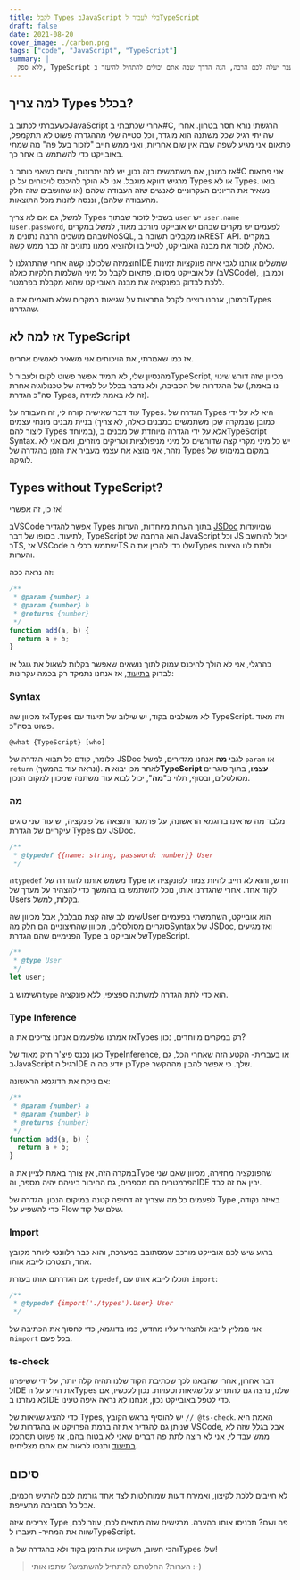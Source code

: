 ```yaml
---
title: לקבל Types בJavaScript בלי לעבור לTypeScript
draft: false
date: 2021-08-20
cover_image: ./carbon.png
tags: ["code", "JavaScript", "TypeScript"]
summary: |
  ללא ספק, TypeScript נהיה נפוץ יותר ויותר. אם אתם מהמתנגדים, או שפשוט המעבר יעלה לכם הרבה, הנה הדרך שבה אתם יכולים להתחיל להיעזר בTypes בלי לגעת באף הגדרה של הפרויקט שלכם!
---
```


## למה צריך Types בכלל?

כשעברתי לכתוב בJavaScript אחרי שכתבתי ב#C, הרגשתי נורא חסר בטחון. אחרי שהייתי רגיל שכל משתנה הוא מוגדר, וכל סטייה שלי מההגדרה פשוט לא תתקמפל, פתאום אני מגיע לשפה שבה אין שום אחריות, ואני ממש חייב "לזכור בעל פה" מה שמתי באובייקט כדי להשתמש בו אחר כך.

אז כמובן, אם משתמשים בזה נכון, יש לזה יתרונות, והיום כשאני כותב ב#C אני פתאום מרגיש דווקא מוגבל. אני לא הולך להיכנס לויכוחים על כן Types או לא Types. בואו נשאיר את הדיונים העקרוניים לאנשים שזה העבודה שלהם (או שחושבים שזה חלק מהעבודה שלהם), וננסה להנות מכל התוצאות.

למשל, גם אם לא צריך Types בשביל לזכור שבתוך `user` יש `user.name` ו`user.password`, לפעמים יש מקרים שבהם יש אובייקט מורכב מאוד, למשל במקרים שבהם מושכים הרבה נתונים מNoSQL, או מקבלים תשובה בREST API. במקרים כאלה, לזכור את מבנה האובייקט, לטייל בו ולהוציא ממנו נתונים זה כבר ממש קשה.

חוצמיזה שלכולנו קשה אחרי שהתרגלנו לIDE שמשלים אותנו לגבי איזה פונקציות זמינות על אובייקט מסוים, פתאום לקבל כל מיני השלמות חלקיות כאלה (בVSCode), וכמובן, ללכת לבדוק בפונקציה את מבנה האובייקט שהוא מקבלת בפרמטר.

וכמובן, אנחנו רוצים לקבל התראות על שגיאות במקרים שלא תואמים את הTypes שהגדרנו.

## אז למה לא TypeScript

אז כמו שאמרתי, את הויכוחים אני משאיר לאנשים אחרים.

מהנסיון שלי, לא תמיד אפשר פשוט לקום ולעבור לTypeScript, מכיוון שזה דורש שינוי של ההגדרות של הסביבה, ולא נדבר בכלל על למידה של טכנולוגיה אחרת (נו באמת, סה"כ הגדרת Types, זה לא באמת למידה).

עוד דבר שאישית קורה לי, זה העבודה על Types. הגדרה של Types היא לא על ידי בניית מבנים מונחי עצמים (כמובן שבמקרה שכן משתמשים במבנים כאלה, לא צריך ליצור להם Types במיוחד), אלא על ידי הגדרה מיוחדת של מבנים בTypeScript Syntax. יש כל מיני מקרי קצה שדורשים כל מיני מניפולציות וטריקים מוזרים, ואם אני לא נזהר, אני מוצא את עצמי מעביר את הזמן בהגדרה של Types במקום במימוש של לוגיקה.

## Types without TypeScript?

אז כן, זה אפשרי!

בVSCode אפשר להגדיר Types בתוך הערות מיוחדות, הערות [JSDoc](https://jsdoc.app/) שמיועדות לתיעוד. בסופו של דבר, TypeScript הוא הרחבה של JavaScript וכל JS יכול להיחשב כTS, אז VSCode ישתמש בכלי הTS שלו כדי להבין את הTypes ולתת לנו הצעות והערות.

זה נראה ככה:

```javascript
/**
 * @param {number} a
 * @param {number} b
 * @returns {number}
 */
function add(a, b) {
  return a + b;
}
```

כהרגלי, אני לא הולך להיכנס עמוק לתוך נושאים שאפשר בקלות לשאול את גוגל או לבדוק [בתיעוד](https://www.typescriptlang.org/docs/handbook/jsdoc-supported-types.html), אז אנחנו נתמקד רק בכמה עקרונות:

### Syntax

אז מכיוון שהTypes לא משולבים בקוד, יש שילוב של תיעוד עם TypeScript. וזה מאוד פשוט בסה"כ.

```javascript
@what {TypeScript} [who]
```

כלומר, קודם כל תבוא הגדרה של JSDoc לגבי **מה** אנחנו מגדירים, למשל `param` או `return` (ונראה עוד בהמשך). לאחר מכן יבוא **הTypeScript עצמו**, בתוך סוגריים מסולסלים, ובסוף, תלוי ב"**מה**", יכול לבוא עוד משתנה שמכוון למקום הנכון.

### מה

מלבד מה שראינו בדוגמא הראשונה, על פרמטר ותוצאה של פונקציה, יש עוד שני סוגים עיקריים של הגדרת Types עם JSDoc.

```javascript
/**
 * @typedef {{name: string, password: number}} User
 */
```

ה`typedef` משמש אותנו להגדרה של Type חדש, והוא לא חייב להיות צמוד לפונקציה או לקוד אחד. אחרי שהגדרנו אותו, נוכל להשתמש בו בהמשך כדי להצהיר על מערך של Users בקלות, למשל.

שימו לב שזה קצת מבלבל, אבל מכיוון שהUser הוא אובייקט, השתמשתי בפעמיים סוגריים מסולסלים, מכיוון שהחיצוניים הם חלק מהSyntax של JSDoc, ואז מגיעים הפנימיים שהם הגדרת Type של אובייקט בTypeScript.

```javascript
/**
 * @type User
 */
let user;
```

השימוש ב`type` הוא כדי לתת הגדרה למשתנה ספציפי, ללא פונקציה.

### Type Inference

אז אמרנו שלפעמים אנחנו צריכים את הTypes רק במקרים מיוחדים, נכון?

כאן נכנס פיצ'ר חזק מאוד של TypeInference, או בעברית- הקטע הזה שאחרי הכל, גם בJavaScript רגיל הIDE כן יודע מה הType שלך. כי אפשר להבין מההקשר.

אם ניקח את הדוגמא הראשונה:

```javascript
/**
 * @param {number} a
 * @param {number} b
 * @returns {number}
 */
function add(a, b) {
  return a + b;
}
```

במקרה הזה, אין צורך באמת לציין את הType שהפונקציה מחזירה, מכיוון שאם שני הפרמטרים הם מספרים, גם החיבור ביניהם יהיה מספר, והIDE יבין את זה לבד.

לפעמים כל מה שצריך זה דחיפה קטנה במיקום הנכון, הגדרה של Type באיזה נקודה, כדי להשפיע על Flow שלם של קוד.

### Import

ברגע שיש לכם אובייקט מורכב שמסתובב במערכת, והוא כבר רלוונטי ליותר מקובץ אחד, תצטרכו לייבא אותו.

אם הגדרתם אותו בעזרת `typedef`, תוכלו לייבא אותו עם `import`:

```javascript
/**
 * @typedef {import('./types').User} User
 */
```

אני ממליץ לייבא ולהצהיר עליו מחדש, כמו בדוגמא, כדי לחסוך את הכתיבה של ה`import` בכל פעם.

### ts-check

דבר אחרון, אחרי שהבאנו לכך שכתיבת הקוד שלנו תהיה קלה יותר, על ידי ששיפרנו לIDE את הידע על הTypes שלנו, נרצה גם להתריע על שגיאות וטעויות. נכון לעכשיו, אם לא נעזרנו בIDE כדי לטפל באובייקט נכון, אנחנו לא נראה איפה טעינו.

כדי להציג שגיאות של Types, יש להוסיף בראש הקובץ `// @ts-check`. האמת היא שניתן גם להגדיר את זה ברמת הפרויקט או בהגדרות של VSCode, אבל בגלל שזה לא ממש עבד לי, אני לא רוצה לתת פה דברים שאני לא בטוח בהם, אז פשוט תסתכלו [בתיעוד](https://code.visualstudio.com/docs/nodejs/working-with-javascript#_type-checking-javascript) ותנסו לראות אם אתם מצליחים.

## סיכום

לא חייבים ללכת לקיצון, ואמירת דעות שמוחלטות לצד אחד גורמת לכם להרגיש חכמים, אבל כל הסביבה מתעייפת.

צריכים איזה Type פה ושם? תכניסו אותו בהערה. מרגישים שזה מתאים לכם, עוזר לכם, שווה את המחיר- תעברו לTypeScript.

והכי חשוב, תשקיעו את הזמן בקוד ולא בהגדרה של הTypes שלו!

> הערות? החלטתם להתחיל להשתמש? שתפו אותי :-)
